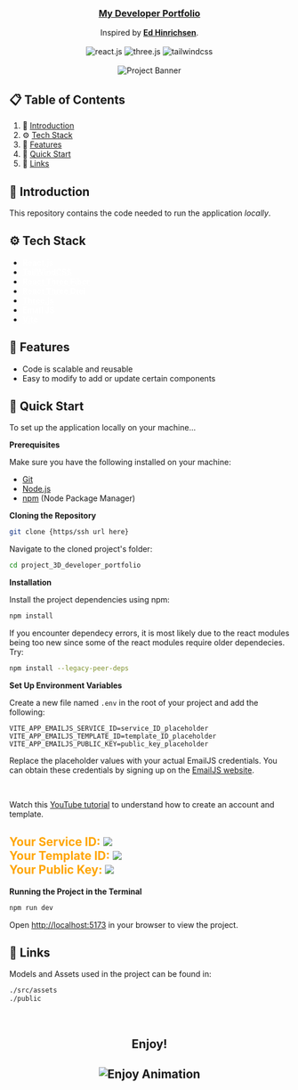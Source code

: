 <div align="center">
  <h3 align="center"><a href="https://teera.dev/" target="_blank"><b>My Developer Portfolio</b></a></h3>

  <div align="center">
    Inspired by <a href="https://www.edwardh.io/" target="_blank"><b>Ed Hinrichsen</b></a>.
  </div>
  <br>
  <div>
    <img src="https://img.shields.io/badge/-React_JS-black?style=for-the-badge&logoColor=white&logo=react&color=e06060" alt="react.js" />
    <img src="https://img.shields.io/badge/-Three_JS-black?style=for-the-badge&logoColor=white&logo=threedotjs&color=f7b6b6" alt="three.js" />
    <img src="https://img.shields.io/badge/-Tailwind_CSS-black?style=for-the-badge&logoColor=white&logo=tailwindcss&color=fadadd" alt="tailwindcss" />
  </div>
  <br />
    <img src="https://images-wixmp-ed30a86b8c4ca887773594c2.wixmp.com/f/e7d50576-6a97-44f8-a3a1-c544781792c6/dhbngss-b65cbd4a-a071-44bf-9c85-6d5294cb5b91.gif?token=eyJ0eXAiOiJKV1QiLCJhbGciOiJIUzI1NiJ9.eyJzdWIiOiJ1cm46YXBwOjdlMGQxODg5ODIyNjQzNzNhNWYwZDQxNWVhMGQyNmUwIiwiaXNzIjoidXJuOmFwcDo3ZTBkMTg4OTgyMjY0MzczYTVmMGQ0MTVlYTBkMjZlMCIsIm9iaiI6W1t7InBhdGgiOiJcL2ZcL2U3ZDUwNTc2LTZhOTctNDRmOC1hM2ExLWM1NDQ3ODE3OTJjNlwvZGhibmdzcy1iNjVjYmQ0YS1hMDcxLTQ0YmYtOWM4NS02ZDUyOTRjYjViOTEuZ2lmIn1dXSwiYXVkIjpbInVybjpzZXJ2aWNlOmZpbGUuZG93bmxvYWQiXX0._r2h2sYg-rtE0lu8sQuOBSUP1iYHvg9UIL9FGQrjr6E" alt="Project Banner">
  <br />
</div>

## 📋 <a name="table">Table of Contents</a>

1. 🤖 [Introduction](#introduction)
2. ⚙️ [Tech Stack](#tech-stack)
3. 🔋 [Features](#features)
4. 🤸 [Quick Start](#quick-start)
5. 🔗 [Links](#links)

## <a name="introduction">🤖 Introduction</a>

This repository contains the code needed to run the application _locally_.

## <a name="tech-stack">⚙️ Tech Stack</a>

<style>
  #tech1, #tech2, #tech3, #tech4, #tech5, #tech6, #tech7 {
    color: white;
    text-decoration: underline dotted;
  }
</style>

- <a href="https://react.dev/" target="_blank" id="tech1"><b>React.js</b></a>
- <a href="https://tailwindcss.com/" target="_blank" id="tech2"><b>TailWindCSS</b></a>
- <a href="https://docs.pmnd.rs/react-three-fiber/getting-started/introduction" target="_blank" id="tech3"><b>React Three Fiber</b></a>
- <a href="https://github.com/pmndrs/drei" target="_blank" id="tech4"><b>React Three Drei</b></a>
- <a href="https://threejs.org/" target="_blank" id="tech5"><b>Three.js</b></a>
- <a href="https://www.emailjs.com/" target="_blank" id="tech6"><b>Email JS</b></a>
- <a href="https://vitejs.dev/" target="_blank" id="tech7"><b>Vite</b></a>

## <a name="features">🔋 Features</a>

- Code is scalable and reusable
- Easy to modify to add or update certain components

## <a name="quick-start">🤸 Quick Start</a>

To set up the application locally on your machine...

**Prerequisites**

Make sure you have the following installed on your machine:

- [Git](https://git-scm.com/)
- [Node.js](https://nodejs.org/en)
- [npm](https://www.npmjs.com/) (Node Package Manager)

**Cloning the Repository**

```bash
git clone {https/ssh url here}
```

Navigate to the cloned project's folder:

```bash
cd project_3D_developer_portfolio
```

**Installation**

Install the project dependencies using npm:

```bash
npm install
```

If you encounter dependecy errors, it is most likely due to the react modules being too new since some of
the react modules require older dependecies. Try:

```bash
npm install --legacy-peer-deps
```

**Set Up Environment Variables**

Create a new file named `.env` in the root of your project and add the following:

```env
VITE_APP_EMAILJS_SERVICE_ID=service_ID_placeholder
VITE_APP_EMAILJS_TEMPLATE_ID=template_ID_placeholder
VITE_APP_EMAILJS_PUBLIC_KEY=public_key_placeholder
```

Replace the placeholder values with your actual EmailJS credentials. You can obtain these credentials by signing up on the [EmailJS website](https://www.emailjs.com/).

<br>

Watch this [YouTube tutorial](https://www.youtube.com/watch?v=NgWGllOjkbs) to understand how to create an account and template.

<h2>
  <span style="color: orange;">Your Service ID:</span>
  <img src="https://i.imgur.com/7XZgp2b.png"/>
  <br>
  <span style="color: orange;">Your Template ID:</span>
  <img src="https://i.imgur.com/7XZgp2b.png"/>
  <br>
  <span style="color: orange;">Your Public Key:</span>
  <img src="https://i.imgur.com/RbM4d1I.png/"/>
</h2>

**Running the Project in the Terminal**

```bash
npm run dev
```

Open [http://localhost:5173](http://localhost:5173) in your browser to view the project.

## <a name="links">🔗 Links</a>

Models and Assets used in the project can be found in:

```diff
./src/assets
./public
```

<div align="center">
  <br />
    <h2> 
      Enjoy!
    <h2/>
    <img src="https://i.imgur.com/OA8orNR.gif" alt="Enjoy Animation">
  <br />
<div/>
